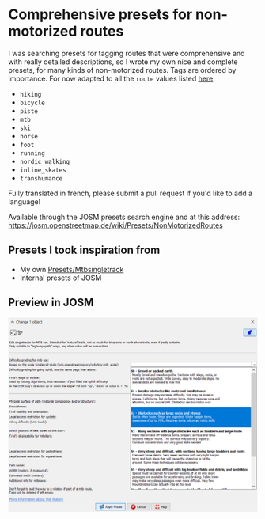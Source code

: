 # Comprehensive presets for non-motorized routes

I was searching presets for tagging routes that were comprehensive and with really detailed descriptions, so I wrote my own nice and complete presets, for many kinds of non-motorized routes. Tags are ordered by importance.
For now adapted to all the `route` values listed [here](https://wiki.openstreetmap.org/wiki/Key:route#Non-motorized_land_routes):
- `hiking`
- `bicycle`
- `piste`
- `mtb`
- `ski`
- `horse`
- `foot`
- `running`
- `nordic_walking`
- `inline_skates`
- `transhumance`

Fully translated in french, please submit a pull request if you'd like to add a language!

Available through the JOSM presets search engine and at this address: https://josm.openstreetmap.de/wiki/Presets/NonMotorizedRoutes

## Presets I took inspiration from

* My own [Presets/Mtbsingletrack](https://josm.openstreetmap.de/wiki/Presets/MtbSingletrack)
* Internal presets of JOSM

## Preview in JOSM

![Preset's preview](/screenshot_josm.png "Preset's preview")